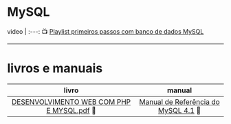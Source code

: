 # MySQL
video |
:---: 📺 
[Playlist primeiros passos com banco de dados MySQL](https://www.youtube.com/watch?v=Ofktsne-utM&list=PLHz_AreHm4dkBs-795Dsgvau_ekxg8g1r)
***
# livros e manuais
livro | manual
:---:|:---:
[DESENVOLVIMENTO WEB COM PHP E MYSQL.pdf](https://github.com/user-attachments/files/16243121/DESENVOLVIMENTO_WEB_COM_PHP_E_MYSQL_PT_B.pdf) 📖 | [Manual de Referência do MySQL 4.1](https://github.com/user-attachments/files/16243128/refman-4.1-pt.a4.pdf) 📜


